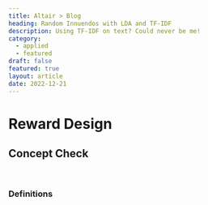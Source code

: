 ```yaml
---
title: Altair > Blog
heading: Random Innuendos with LDA and TF-IDF
description: Using TF-IDF on text? Could never be me!
category:
  - applied
  - featured
draft: false
featured: true
layout: article
date: 2022-12-21
---
```


# Reward Design

## Concept Check
 
 &nbsp;
 
### Definitions
